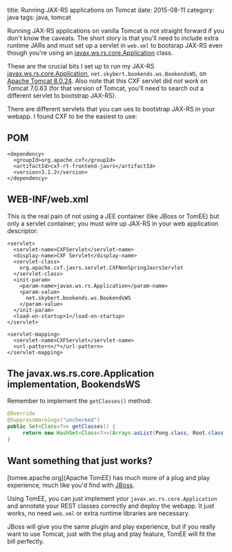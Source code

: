 title: Running JAX-RS applications on Tomcat
date: 2015-08-11
category: java
tags: java, tomcat

Running JAX-RS applications on vanilla Tomcat is not straight forward
if you don't know the caveats. The short story is that you'll need to
include extra runtime JARs and must set up a servlet in `web.xml` to
bootsrap JAX-RS even though you're using an
[javax.ws.rs.core.Application](https://docs.oracle.com/javaee/6/api/javax/ws/rs/core/Application.html)
class.

These are the crucial bits I set up to run my JAX-RS
[javax.ws.rs.core.Application](https://docs.oracle.com/javaee/6/api/javax/ws/rs/core/Application.html),
`net.skybert.bookends.ws.BookendsWS`, on
[Apache Tomcat 8.0.24](http://tomcat.apache.org). Also note that this
CXF servlet did _not work_ on Tomcat 7.0.63 (for that version of
Tomcat, you'll need to search out a different servlet to bootstrap
JAX-RS).

There are different servlets that you can ues to bootstrap JAX-RS in
your webapp. I found CXF to be the easiest to use:

## POM
```
<dependency>
  <groupId>org.apache.cxf</groupId>
  <artifactId>cxf-rt-frontend-jaxrs</artifactId>
  <version>3.1.2</version>
</dependency>
```

## WEB-INF/web.xml

This is the real pain of not using a JEE container (like JBoss or
TomEE) but only a servlet container; you must wire up JAX-RS in your
web application descriptor:

```
<servlet>
  <servlet-name>CXFServlet</servlet-name>
  <display-name>CXF Servlet</display-name>
  <servlet-class>
    org.apache.cxf.jaxrs.servlet.CXFNonSpringJaxrsServlet
  </servlet-class>
  <init-param>
    <param-name>javax.ws.rs.Application</param-name>
    <param-value>
      net.skybert.bookends.ws.BookendsWS
    </param-value>
  </init-param>
  <load-on-startup>1</load-on-startup>
</servlet>

<servlet-mapping>
  <servlet-name>CXFServlet</servlet-name>
  <url-pattern>/*</url-pattern>
</servlet-mapping>
```

## The javax.ws.rs.core.Application implementation, BookendsWS

Remember to implement the `getClasses()` method:
```java
@Override
@SuppressWarnings("unchecked")
public Set<Class<?>> getClasses() {
     return new HashSet<Class<?>>(Arrays.asList(Pong.class, Root.class));
}
```

## Want something that just works?

[tomee.apache.org](Apache TomEE) has much more of a plug and play
experience, much like you'd find with [JBoss](http://jboss.org).

Using TomEE, you can just implement your
`javax.ws.rs.core.Application` and annotate your REST classes
correctly and deploy the webapp. It just works, no need `web.xml` or
extra runtime libraries are necessary.

JBoss will give you the same plugin and play experience, but if you
really want to use Tomcat, just with the plug and play feature, TomEE
will fit the bill perfectly.

